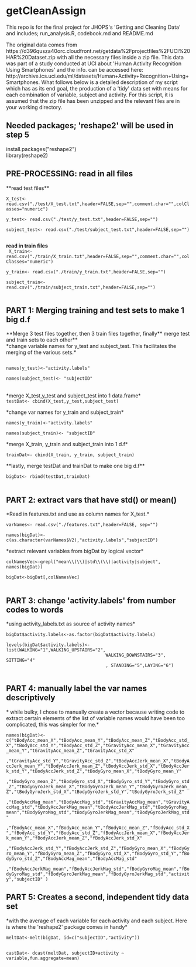 getCleanAssign
==============

This repo is for the final project for JHOPS's 'Getting and Cleaning Data' and includes; run_analysis.R, codebook.md and README.md

<p>The original data comes from https://d396qusza40orc.cloudfront.net/getdata%2Fprojectfiles%2FUCI%20HAR%20Dataset.zip with all the necessary files inside a zip file. This data was part of a study conducted at UCI about 'Human Activity Recognition Using Smartphones' and the info. can be accessed here: http://archive.ics.uci.edu/ml/datasets/Human+Activity+Recognition+Using+Smartphones. What follows below is a detailed description of my script which has as its end goal, the production of a 'tidy' data set with means for each combination of variable, subject and activity. For this script, it is assumed that the zip file has been unzipped and the relevant files are in your working directory.</p>
 
 <h2>Needed packages; 'reshape2' will be used in step 5</h2>

install.packages("reshape2")<br>
library(reshape2)

 <h2>PRE-PROCESSING:  read in all files</h2>
  **read test files**<br>
<code>
X_test<- read.csv("./test/X_test.txt",header=FALSE,sep="",comment.char="",colClasses="numeric")<br>
y_test<- read.csv("./test/y_test.txt",header=FALSE,sep="")<br>
subject_test<- read.csv("./test/subject_test.txt",header=FALSE,sep="")<br>
</code>
 
 **read in train files**<br>
<code>
X_train<- read.csv("./train/X_train.txt",header=FALSE,sep="",comment.char="",colClasses="numeric")<br>
y_train<- read.csv("./train/y_train.txt",header=FALSE,sep="")<br>
subject_train<-read.csv("./train/subject_train.txt",header=FALSE,sep="")<br>
</code>

 <h2>PART 1: Merging training and test sets to make 1 big d.f</h2>
 **Merge 3 test files together, then 3 train files together, finally**
 merge test and train sets to each other**<br>
 *change variable names for y_test and subject_test. This facilitates the merging of the various sets.*<br>
<code><br>
names(y_test)<-"activity.labels"<br>
names(subject_test)<- "subjectID"<br>
</code><br>
          *merge X_test,y_test and subject_test into 1 data.frame*<br>
<code>testDat<- cbind(X_test,y_test,subject_test)<br>
</code>
          *change var names for y_train and subject_train*<br>
<code>
names(y_train)<-"activity.labels"<br>
names(subject_train)<- "subjectID"<br>
</code>
          *merge X_train, y_train and subject_train into 1 d.f*<br>
<code>
trainDat<- cbind(X_train, y_train, subject_train)<br>
</code>
 **lastly, merge testDat and trainDat to make one big d.f**<br>
<code>
bigDat<- rbind(testDat,trainDat)<br>
</code>

 <h2>PART 2: extract vars that have std() or mean()</h2>
         *Read in features.txt and use as column names for X_test.*<br>
<code>
varNames<- read.csv("./features.txt",header=FALSE, sep="")<br>
names(bigDat)<- c(as.character(varNames$V2),"activity.labels","subjectID")<br>
</code>
        *extract relevant variables from bigDat by logical vector*<br>
<code>
colNamesVec<-grepl("mean\\(\\)|std\\(\\)|activity|subject", names(bigDat))<br>
bigDat<-bigDat[,colNamesVec]<br>
</code>

 <h2>PART 3: change 'activity.labels' from number codes to words</h2>
     *using activity_labels.txt as source of activity names*<br>
<code>
bigDat$activity.labels<-as.factor(bigDat$activity.labels)<br>
levels(bigDat$activity.labels)<- list(WALKING="1",WALKING_UPSTAIRS="2",
                                      WALKING_DOWNSTAIRS="3", SITTING="4"
                                      , STANDING="5",LAYING="6")<br>
</code>

 <h2>PART 4: manually label the var names descriptively</h2>
 * while bulky, I chose to manually create a vector because writing code to extract certain elements of the list of variable names would have been too complicated, this was simpler for me.*<br>
<code>
names(bigDat)<- c("tBodyAcc_mean_X","tBodyAcc_mean_Y","tBodyAcc_mean_Z","tBodyAcc_std_X","tBodyAcc_std_Y","tBodyAcc_std_Z","tGravityAcc_mean_X","tGravityAcc_mean_Y","tGravityAcc_mean_Z","tGravityAcc_std_X"
                  ,"tGravityAcc_std_Y","tGravityAcc_std_Z","tBodyAccJerk_mean_X","tBodyAccJerk_mean_Y","tBodyAccJerk_mean_Z","tBodyAccJerk_std_X","tBodyAccJerk_std_Y","tBodyAccJerk_std_Z","tBodyGyro_mean_X","tBodyGyro_mean_Y" 
                  ,"tBodyGyro_mean_Z","tBodyGyro_std_X","tBodyGyro_std_Y","tBodyGyro_std_Z","tBodyGyroJerk_mean_X","tBodyGyroJerk_mean_Y","tBodyGyroJerk_mean_Z","tBodyGyroJerk_std_X","tBodyGyroJerk_std_Y","tBodyGyroJerk_std_Z" 
                  ,"tBodyAccMag_mean","tBodyAccMag_std","tGravityAccMag_mean","tGravityAccMag_std","tBodyAccJerkMag_mean","tBodyAccJerkMag_std","tBodyGyroMag_mean","tBodyGyroMag_std","tBodyGyroJerkMag_mean","tBodyGyroJerkMag_std"
                  ,"fBodyAcc_mean_X","fBodyAcc_mean_Y","fBodyAcc_mean_Z","fBodyAcc_std_X","fBodyAcc_std_Y","fBodyAcc_std_Z","fBodyAccJerk_mean_X","fBodyAccJerk_mean_Y","fBodyAccJerk_mean_Z","fBodyAccJerk_std_X"
                  ,"fBodyAccJerk_std_Y","fBodyAccJerk_std_Z","fBodyGyro_mean_X","fBodyGyro_mean_Y","fBodyGyro_mean_Z","fBodyGyro_std_X","fBodyGyro_std_Y","fBodyGyro_std_Z","fBodyAccMag_mean","fBodyAccMag_std"
                  ,"fBodyAccJerkMag_mean","fBodyAccJerkMag_std","fBodyGyroMag_mean","fBodyGyroMag_std","fBodyGyroJerkMag_mean","fBodyGyroJerkMag_std","activity","subjectID" )
</code>


 <h2>PART 5: Creates a second, independent tidy data set</h2> 
  *with the average of each variable for each activity and each subject. Here is where the 'reshape2' package comes in handy*<br>
<code>
meltDat<-melt(bigDat, id=c("subjectID","activity"))<br>
<br>castDat<- dcast(meltDat, subjectID+activity ~ variable,fun.aggregate=mean)
</code>